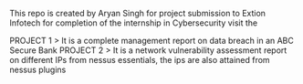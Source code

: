 This repo is created by Aryan Singh for project submission to Extion Infotech for completion of the internship in Cybersecurity visit the

PROJECT 1 >
It is a complete management report on data breach in an ABC Secure Bank
PROJECT 2 >
It is a network vulnerability assessment report on different IPs from nessus essentials, the ips are also attained from nessus plugins
